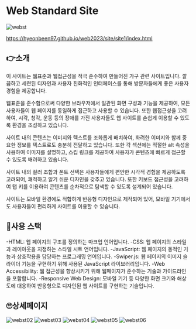 
# Web Standard Site
![webst](https://github.com/hyeonbeen97/webstanard/assets/125417850/e33b102d-5904-4e3c-8909-4e5c3027fbf2)

https://hyeonbeen97.github.io/web2023/site/site1/index.html
## 👉소개
이 사이트는 웹표준과 웹접근성을 적극 준수하여 만들어진 가구 관련 사이트입니다. 깔끔하고 세련된 디자인과 사용자 친화적인 인터페이스를 통해 방문자들에게 좋은 사용자 경험을 제공합니다.

웹표준을 준수함으로써 다양한 브라우저에서 일관된 화면 구성과 기능을 제공하여, 모든 사용자들이 웹 페이지를 동일하게 접근하고 사용할 수 있습니다. 또한 웹접근성을 고려하여, 시각, 청각, 운동 등의 장애를 가진 사용자들도 웹 사이트를 손쉽게 이용할 수 있도록 환경을 조성하고 있습니다.

사이트 내의 콘텐츠는 이미지와 텍스트를 조화롭게 배치하여, 화려한 이미지와 함께 중요한 정보를 텍스트로도 충분히 전달하고 있습니다. 또한 각 섹션에는 적절한 alt 속성을 사용하여 이미지를 설명하고, 스킵 링크를 제공하여 사용자가 콘텐츠에 빠르게 접근할 수 있도록 배려하고 있습니다.

사이트 내의 컬러 조합과 폰트 선택은 사용자들에게 편안한 시각적 경험을 제공하도록 고려되어, 쾌적하고 알기 쉬운 디자인을 갖추고 있습니다. 또한 키보드 접근성을 고려하여 탭 키를 이용하여 콘텐츠를 순차적으로 탐색할 수 있도록 설계되어 있습니다.

사이트는 모바일 환경에도 적합하게 반응형 디자인으로 제작되어 있어, 모바일 기기에서도 사용자들이 편리하게 사이트를 이용할 수 있습니다.
## 🔑사용 스택
 -HTML: 웹 페이지의 구조를 정의하는 마크업 언어입니다.
 -CSS: 웹 페이지의 스타일과 레이아웃을 지정하는 스타일 시트 언어입니다.
 -JavaScript: 웹 페이지의 동적인 기능과 상호작용을 담당하는 프로그래밍 언어입니다.
 -Swiper.js: 웹 페이지의 이미지 슬라이더 기능을 구현하기 위해 사용된 JavaScript 라이브러리입니다.
 -Web Accessibility: 웹 접근성을 향상시키기 위해 웹페이지가 준수하는 기술과 가이드라인을 포함합니다.
-Responsive Web Design: 모바일 기기 등 다양한 화면 크기와 해상도에 대응하여 반응형으로 디자인된 웹 사이트를 구현하는 기술입니다.
## 🙄상세페이지
![webst02](https://github.com/hyeonbeen97/webstanard/assets/125417850/8d78a29a-3806-4cc2-8faa-c6dbccd69edc)
![webst03](https://github.com/hyeonbeen97/webstanard/assets/125417850/ed78922e-40e3-4df6-8204-ec0e56fb8e83)
![webst04](https://github.com/hyeonbeen97/webstanard/assets/125417850/16c56846-4281-4c6b-9a39-1db5a14b8574)
![webst05](https://github.com/hyeonbeen97/webstanard/assets/125417850/0112a0cc-f56b-4db2-8941-af301921d3dc)
![webst06](https://github.com/hyeonbeen97/webstanard/assets/125417850/2d0f0b68-483d-42a0-9489-3b902c4f6713)





